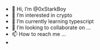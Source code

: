 - 👋 Hi, I’m @0xStarkBoy
- 👀 I’m interested in crypto
- 🌱 I’m currently learning typescript
- 💞️ I’m looking to collaborate on ...
- 📫 How to reach me ...
- 

<!---
0xStarkBoy/0xStarkBoy is a ✨ special ✨ repository because its `README.md` (this file) appears on your GitHub profile.
You can click the Preview link to take a look at your changes.
--->
